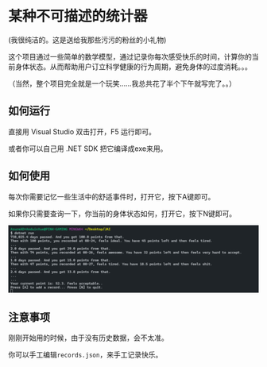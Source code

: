 # 某种不可描述的统计器

(我很纯洁的。这是送给我那些污污的粉丝的小礼物)

这个项目通过一些简单的数学模型，通过记录你每次感受快乐的时间，计算你的当前身体状态。从而帮助用户订立科学健康的行为周期，避免身体的过度消耗。。。

（当然，整个项目完全就是一个玩笑……我总共花了半个下午就写完了。。）

## 如何运行

直接用 Visual Studio 双击打开，F5 运行即可。

或者你可以自己用 .NET SDK 把它编译成exe来用。

## 如何使用

每次你需要记忆一些生活中的舒适事件时，打开它，按下A键即可。

如果你只需要查询一下，你当前的身体状态如何，打开它，按下N键即可。

![](Untitled.png)

## 注意事项

刚刚开始用的时候，由于没有历史数据，会不太准。

你可以手工编辑`records.json`，来手工记录快乐。

